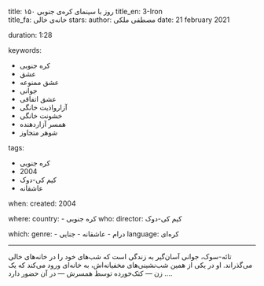 
title: ۱۵۰ روز با سینمای کره‌ی جنوبی 
title_en: 3-Iron   
title_fa: خانه‌ی خالی
stars: 
author: مصطفی ملکی
date: 21 february 2021 

duration: 1:28

keywords:
  - کره جنوبی
  - عشق
  - عشق ممنوعه
  - جوانی
  - عشق اتفاقی
  - آزارواذیت خانگی
  - خشونت خانگی
  - همسر آزاردهنده
  - شوهر متجاوز
  
tags:
  - کره جنوبی
  - 2004 
  - کیم کی-دوک
  - عاشقانه

when:
  created: 2004

where:
  country: 
    - کره جنوبی 
who:
  director: کیم کی-دوک

which:
  genre:
    - درام
    - عاشقانه
    - جنایی
  language: کره‌ای

---

تائه-سوک، جوانی آسان‌گیر به زندگی است که شب‌های خود را در خانه‌های خالی می‌گذراند. او در یکی از همین شب‌نشینی‌های مخفیانه‌اش، به خانه‌ای ورود می‌کند که یک زن — کتک‌خورده توسط همسرش — در آن حضور دارد ....

